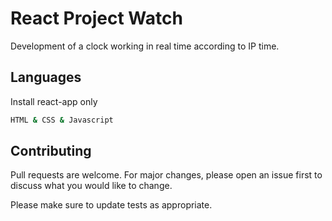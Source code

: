 # React Project Watch

Development of a clock working in real time according to IP time.

## Languages

Install react-app only

```bash
HTML & CSS & Javascript
```

## Contributing
Pull requests are welcome. For major changes, please open an issue first to discuss what you would like to change.

Please make sure to update tests as appropriate.

